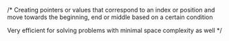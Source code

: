 /*
Creating pointers or values that correspond to an index or position and move towards the beginning, end or middle based on a certain condition

Very efficient for solving problems with minimal space complexity as well
*/